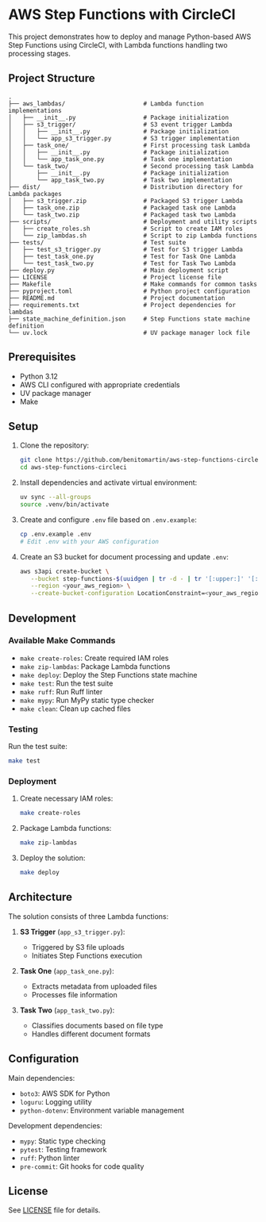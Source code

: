 # AWS Step Functions with CircleCI

This project demonstrates how to deploy and manage Python-based AWS Step Functions using CircleCI, with Lambda functions handling two processing stages.

## Project Structure

```text
.
├── aws_lambdas/                      # Lambda function implementations
│   ├── __init__.py                   # Package initialization
│   ├── s3_trigger/                   # S3 event trigger Lambda
│   │   ├── __init__.py               # Package initialization
│   │   └── app_s3_trigger.py         # S3 trigger implementation
│   ├── task_one/                     # First processing task Lambda
│   │   ├── __init__.py               # Package initialization
│   │   └── app_task_one.py           # Task one implementation
│   └── task_two/                     # Second processing task Lambda
│       ├── __init__.py               # Package initialization
│       └── app_task_two.py           # Task two implementation
├── dist/                             # Distribution directory for Lambda packages
│   ├── s3_trigger.zip                # Packaged S3 trigger Lambda
│   ├── task_one.zip                  # Packaged task one Lambda
│   └── task_two.zip                  # Packaged task two Lambda
├── scripts/                          # Deployment and utility scripts
│   ├── create_roles.sh               # Script to create IAM roles
│   └── zip_lambdas.sh                # Script to zip Lambda functions
├── tests/                            # Test suite
│   ├── test_s3_trigger.py            # Test for S3 trigger Lambda
│   ├── test_task_one.py              # Test for Task One Lambda
│   └── test_task_two.py              # Test for Task Two Lambda
├── deploy.py                         # Main deployment script
├── LICENSE                           # Project license file
├── Makefile                          # Make commands for common tasks
├── pyproject.toml                    # Python project configuration
├── README.md                         # Project documentation
├── requirements.txt                  # Project dependencies for lambdas
├── state_machine_definition.json     # Step Functions state machine definition
└── uv.lock                           # UV package manager lock file
```

## Prerequisites

- Python 3.12
- AWS CLI configured with appropriate credentials
- UV package manager
- Make

## Setup

1. Clone the repository:

   ```bash
   git clone https://github.com/benitomartin/aws-step-functions-circleci.git
   cd aws-step-functions-circleci
   ```

1. Install dependencies and activate virtual environment:

   ```bash
   uv sync --all-groups
   source .venv/bin/activate
   ```

1. Create and configure `.env` file based on `.env.example`:

   ```bash
   cp .env.example .env
   # Edit .env with your AWS configuration
   ```

1. Create an S3 bucket for document processing and update `.env`:

   ```bash
   aws s3api create-bucket \
      --bucket step-functions-$(uuidgen | tr -d - | tr '[:upper:]' '[:lower:]' ) \
      --region <your_aws_region> \
      --create-bucket-configuration LocationConstraint=<your_aws_region>
   ```

## Development

### Available Make Commands

- `make create-roles`: Create required IAM roles
- `make zip-lambdas`: Package Lambda functions
- `make deploy`: Deploy the Step Functions state machine
- `make test`: Run the test suite
- `make ruff`: Run Ruff linter
- `make mypy`: Run MyPy static type checker
- `make clean`: Clean up cached files

### Testing

Run the test suite:

```bash
make test
```

### Deployment

1. Create necessary IAM roles:

   ```bash
   make create-roles
   ```

1. Package Lambda functions:

   ```bash
   make zip-lambdas
   ```

1. Deploy the solution:

   ```bash
   make deploy
   ```

## Architecture

The solution consists of three Lambda functions:

1. **S3 Trigger** (`app_s3_trigger.py`):

   - Triggered by S3 file uploads
   - Initiates Step Functions execution

1. **Task One** (`app_task_one.py`):

   - Extracts metadata from uploaded files
   - Processes file information

1. **Task Two** (`app_task_two.py`):

   - Classifies documents based on file type
   - Handles different document formats

## Configuration

Main dependencies:

- `boto3`: AWS SDK for Python
- `loguru`: Logging utility
- `python-dotenv`: Environment variable management

Development dependencies:

- `mypy`: Static type checking
- `pytest`: Testing framework
- `ruff`: Python linter
- `pre-commit`: Git hooks for code quality

## License

See [LICENSE](LICENSE) file for details.
